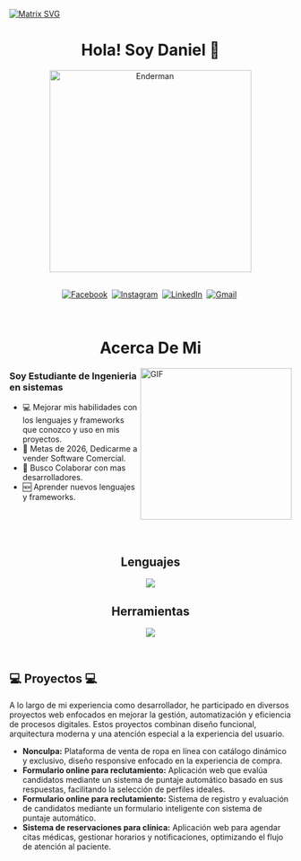   [![Matrix SVG](https://raw.githubusercontent.com/rodrigograca31/rodrigograca31/master/matrix.svg)](https://www.youtube.com/watch?v=SDkAGkd4NLc) 
<p>
  <h1 align="center"><b>Hola! Soy Daniel 👋</b></h1>
</p>

<p align="center">
    <img align="center" alt="Enderman" height="360px" src="https://i.pinimg.com/736x/64/fe/a1/64fea1c003a27bde3427c8dd86136af8.jpg" />
</p>

<p align="center">
<br>
<a href="https://www.facebook.com/smarty.saisumanth"><img src="https://img.shields.io/badge/facebook-%231877F2.svg?&style=for-the-badge&logo=facebook&logoColor=white" alt="Facebook" /></a>&nbsp;
<a href="https://instagram.com/the.cs.geek?igshid=1mamru7aa53b2"><img src="https://img.shields.io/badge/instagram-%23E4405F.svg?&style=for-the-badge&logo=instagram&logoColor=white" alt="Instagram" /></a>&nbsp;
<a href="https://www.linkedin.com/in/tv-sai-sumanth-3b7811141/"><img src="https://img.shields.io/badge/linkedin-%230077B5.svg?&style=for-the-badge&logo=linkedin&logoColor=white" alt="LinkedIn" /></a>&nbsp;
<a href="mailto:tallurisaisumanth77@gmail.com?subject=Hola%20Sumanth"><img src="https://img.shields.io/badge/gmail-%23D14836.svg?&style=for-the-badge&logo=gmail&logoColor=white" alt="Gmail"/></a>&nbsp;
<!--<a href="https://kkvanonymous.github.io/"><img alt="Website" src="https://img.shields.io/website?style=for-the-badge&up_message=portfolio&url=https%3A%2F%2Fkkvanonymous.github.io%2F"></a>-->
</p>

<br>


<p>
  <h1 align="center"><b>Acerca De Mi</b></h1>
</p>

<img align="right" height="270px" alt="GIF" src="https://i.pinimg.com/originals/e4/26/70/e426702edf874b181aced1e2fa5c6cde.gif" />

### Soy Estudiante de Ingenieria en sistemas
- 💻 Mejorar mis habilidades con los lenguajes y frameworks que conozco y uso en mis proyectos.
- 📝 Metas de 2026, Dedicarme a vender Software Comercial.
- 👥 Busco Colaborar con mas desarrolladores.
- 🆕 Aprender nuevos lenguajes y frameworks.

<br>
<br>
<br>

<p>
  <h2 align="center"><b>Lenguajes</b></h1>
</p>
<p align="center">
  <a href="https://skillicons.dev">
    <img src="https://skillicons.dev/icons?i=java,react,nodejs,vue,astro,spring,php,mysql" />
  </a>
</p>
<p>
  <h2 align="center"><b>Herramientas</b></h1>
</p>
<p align="center">
  <a href="https://skillicons.dev">
    <img src="https://skillicons.dev/icons?i=vscode,github,git,figma,xd" />
  </a>
</p>

<br>


<p align="center">
  <h2><b>💻 Proyectos 💻</b></h2>
</p>

<p>
  A lo largo de mi experiencia como desarrollador, he participado en diversos proyectos web enfocados en mejorar la gestión, automatización y eficiencia de procesos digitales. Estos proyectos combinan diseño funcional, arquitectura moderna y una atención especial a la experiencia del usuario.
</p>

<ul>
  <li><b>Nonculpa:</b> Plataforma de venta de ropa en línea con catálogo dinámico y exclusivo, diseño responsive enfocado en la experiencia de compra.</li>
  <li><b>Formulario online para reclutamiento:</b> Aplicación web que evalúa candidatos mediante un sistema de puntaje automático basado en sus respuestas, facilitando la selección de perfiles ideales.</li>
  <li><b>Formulario online para reclutamiento:</b> Sistema de registro y evaluación de candidatos mediante un formulario inteligente con sistema de puntaje automático.</li>
  <li><b>Sistema de reservaciones para clínica:</b> Aplicación web para agendar citas médicas, gestionar horarios y notificaciones, optimizando el flujo de atención al paciente.</li>
</ul>




